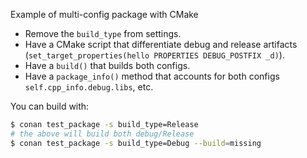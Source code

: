 Example of multi-config package with CMake

- Remove the ``build_type`` from settings.
- Have a CMake script that differentiate debug and release artifacts (``set_target_properties(hello PROPERTIES DEBUG_POSTFIX _d)``).
- Have a ``build()`` that builds both configs.
- Have a ``package_info()`` method that accounts for both configs ``self.cpp_info.debug.libs``, etc.


You can build with:

```bash
$ conan test_package -s build_type=Release
# the above will build both debug/Release
$ conan test_package -s build_type=Debug --build=missing
```
